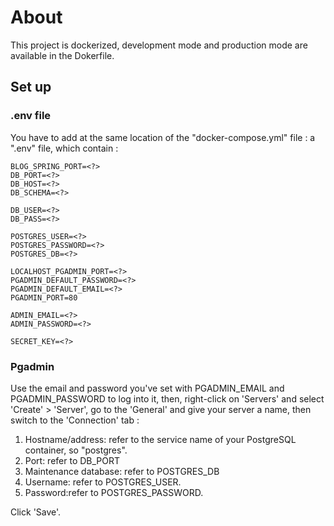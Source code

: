 # About

This project is dockerized, development mode and production mode are available in the Dokerfile.

## Set up  


### .env file

You have to add at the same location of the "docker-compose.yml" file : a ".env" file, which contain :
```
BLOG_SPRING_PORT=<?>
DB_PORT=<?>
DB_HOST=<?>
DB_SCHEMA=<?>

DB_USER=<?>
DB_PASS=<?>

POSTGRES_USER=<?>
POSTGRES_PASSWORD=<?>
POSTGRES_DB=<?>

LOCALHOST_PGADMIN_PORT=<?>
PGADMIN_DEFAULT_PASSWORD=<?>
PGADMIN_DEFAULT_EMAIL=<?>
PGADMIN_PORT=80

ADMIN_EMAIL=<?>
ADMIN_PASSWORD=<?>

SECRET_KEY=<?>

```

### Pgadmin

Use the email and password you've set with PGADMIN_EMAIL and PGADMIN_PASSWORD to log into it, then, right-click on 'Servers' and select 'Create' > 'Server',
go to the 'General' and give your server a name, then switch to the 'Connection' tab :

1. Hostname/address:  refer to the service name of your PostgreSQL container, so "postgres".
2. Port: refer to DB_PORT
3. Maintenance database: refer to POSTGRES_DB
4. Username: refer to POSTGRES_USER.
5. Password:refer to POSTGRES_PASSWORD.

Click 'Save'.
